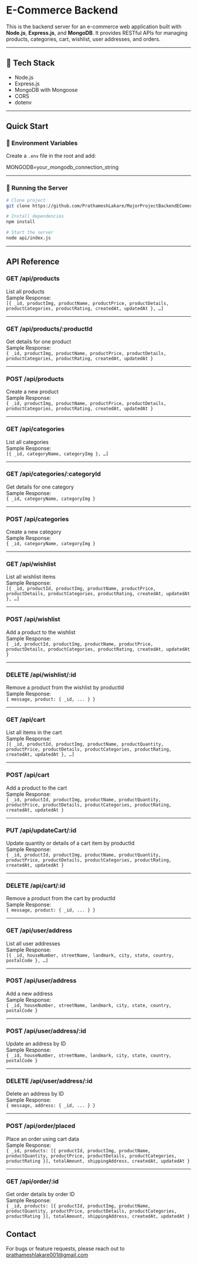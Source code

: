 # E-Commerce Backend

This is the backend server for an e-commerce web application built with **Node.js**, **Express.js**, and **MongoDB**. It provides RESTful APIs for managing products, categories, cart, wishlist, user addresses, and orders.

---

## 🧰 Tech Stack

- Node.js
- Express.js
- MongoDB with Mongoose
- CORS
- dotenv

---

## Quick Start

### 🔑 Environment Variables

Create a `.env` file in the root and add:

MONGODB=your_mongodb_connection_string

---

### 🚀 Running the Server

```bash
# Clone project
git clone https://github.com/PrathameshLakare/MajorProjectBackendEComerce.git

# Install dependencies
npm install

# Start the server
node api/index.js

```

---

## API Reference

### **GET /api/products**<br>

List all products<br>
Sample Response:<br>
`[{ _id, productImg, productName, productPrice, productDetails, productCategories, productRating, createdAt, updatedAt }, …]`

---

### **GET /api/products/:productId**<br>

Get details for one product<br>
Sample Response:<br>
`{ _id, productImg, productName, productPrice, productDetails, productCategories, productRating, createdAt, updatedAt }`

---

### **POST /api/products**<br>

Create a new product<br>
Sample Response:<br>
`{ _id, productImg, productName, productPrice, productDetails, productCategories, productRating, createdAt, updatedAt }`

---

### **GET /api/categories**<br>

List all categories<br>
Sample Response:<br>
`[{ _id, categoryName, categoryImg }, …]`

---

### **GET /api/categories/:categoryId**<br>

Get details for one category<br>
Sample Response:<br>
`{ _id, categoryName, categoryImg }`

---

### **POST /api/categories**<br>

Create a new category<br>
Sample Response:<br>
`{ _id, categoryName, categoryImg }`

---

### **GET /api/wishlist**<br>

List all wishlist items<br>
Sample Response:<br>
`[{ _id, productId, productImg, productName, productPrice, productDetails, productCategories, productRating, createdAt, updatedAt }, …]`

---

### **POST /api/wishlist**<br>

Add a product to the wishlist<br>
Sample Response:<br>
`{ _id, productId, productImg, productName, productPrice, productDetails, productCategories, productRating, createdAt, updatedAt }`

---

### **DELETE /api/wishlist/:id**<br>

Remove a product from the wishlist by productId<br>
Sample Response:<br>
`{ message, product: { _id, ... } }`

---

### **GET /api/cart**<br>

List all items in the cart<br>
Sample Response:<br>
`[{ _id, productId, productImg, productName, productQuantity, productPrice, productDetails, productCategories, productRating, createdAt, updatedAt }, …]`

---

### **POST /api/cart**<br>

Add a product to the cart<br>
Sample Response:<br>
`{ _id, productId, productImg, productName, productQuantity, productPrice, productDetails, productCategories, productRating, createdAt, updatedAt }`

---

### **PUT /api/updateCart/:id**<br>

Update quantity or details of a cart item by productId<br>
Sample Response:<br>
`{ _id, productId, productImg, productName, productQuantity, productPrice, productDetails, productCategories, productRating, createdAt, updatedAt }`

---

### **DELETE /api/cart/:id**<br>

Remove a product from the cart by productId<br>
Sample Response:<br>
`{ message, product: { _id, ... } }`

---

### **GET /api/user/address**<br>

List all user addresses<br>
Sample Response:<br>
`[{ _id, houseNumber, streetName, landmark, city, state, country, postalCode }, …]`

---

### **POST /api/user/address**<br>

Add a new address<br>
Sample Response:<br>
`{ _id, houseNumber, streetName, landmark, city, state, country, postalCode }`

---

### **POST /api/user/address/:id**<br>

Update an address by ID<br>
Sample Response:<br>
`{ _id, houseNumber, streetName, landmark, city, state, country, postalCode }`

---

### **DELETE /api/user/address/:id**<br>

Delete an address by ID<br>
Sample Response:<br>
`{ message, address: { _id, ... } }`

---

### **POST /api/order/placed**<br>

Place an order using cart data<br>
Sample Response:<br>
`{ _id, products: [{ productId, productImg, productName, productQuantity, productPrice, productDetails, productCategories, productRating }], totalAmount, shippingAddress, createdAt, updatedAt }`

---

### **GET /api/order/:id**<br>

Get order details by order ID<br>
Sample Response:<br>
`{ _id, products: [{ productId, productImg, productName, productQuantity, productPrice, productDetails, productCategories, productRating }], totalAmount, shippingAddress, createdAt, updatedAt }`

## Contact

For bugs or feature requests, please reach out to prathameshlakare001@gmail.com
